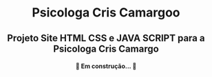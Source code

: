 

<h1 align="center">Psicologa Cris Camargoo</h1>
<h2 align="center">Projeto Site HTML CSS e JAVA SCRIPT para a Psicologa Cris Camargo</h2>
<h4 align="center"> 
	🚧  Em construção...  🚧
</h4>
